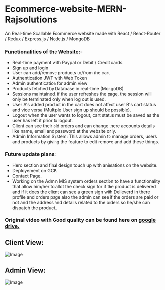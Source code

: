 # Ecommerce-website-MERN-Rajsolutions

An Real-time Scallable Ecommerce website made with React /  React-Router / Redux / Express.js / Node.js / MongoDB

### Functionalities of the Website:- 
- Real-time payment with Paypal or Debit / Credit cards.
- Sign up and login
- User can add/remove products to/from the cart.
- Authentication JWT with Web Token 
- Admin authentication for admin view 
- Products fetched by Database in real-time (MongoDB)
- Sessions maintained, if the user refreshes the page, the session will only be terminated only when log out is used.
- User A's added product in the cart does not affect user B's cart status and vice versa (Multiple User sign up should be possible).
- Logout when the user wants to logout, cart status must be saved as the user has left it prior to logout.
- Client can see their old orders and can change there accounts details like name, email and password at the website only.
- Admin Information System: This allows admin to manage orders, users and products by giving the feature to edit remove and add these things.


### Future update plans:
- Hero section and final design touch up with animations on the website.
- Deployement on GCP.
- Contact Page.
- Working on the Admin MIS system orders section to have a functionality that allow him/her to allot the check sign for if the product is delivered and if it does the client can see a green sign with Delieverd in there profile and orders page also the admin can see if the orders are paid or not and the address and details related to the orders so he/she can dispatch the product..

### Original video with Good quality can be found here on [google drive.](https://drive.google.com/drive/folders/19f1LT38cqhAKhdhysRVBm8vJKlFqC-PU?usp=sharing)

## Client View:
![Image](https://github.com/pratiktiwari1212/Ecommerce-website-MERN-Rajsolutions/blob/main/gifs/admin.gif)

## Admin View:
![Image](https://github.com/pratiktiwari1212/Ecommerce-website-MERN-Rajsolutions/blob/main/gifs/client.gif)
